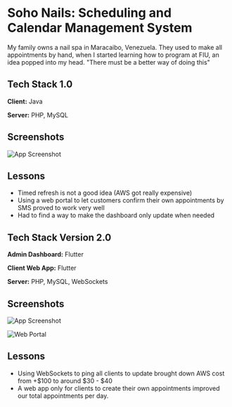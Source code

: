 # Soho Nails: Scheduling and Calendar Management System

My family owns a nail spa in Maracaibo, Venezuela. They used to make all appointments by hand, when I started learning how to program at FIU, an idea popped into my head. "There must be a better way of doing this"


## Tech Stack 1.0

**Client:** Java

**Server:** PHP, MySQL
## Screenshots

![App Screenshot](https://i.imgur.com/QNF3AHI.jpeg)

## Lessons

- Timed refresh is not a good idea (AWS got really expensive)
- Using a web portal to let customers confirm their own appointments by SMS proved to work very well
- Had to find a way to make the dashboard only update when needed

## Tech Stack Version 2.0

**Admin Dashboard:** Flutter

**Client Web App:** Flutter

**Server:** PHP, MySQL, WebSockets


## Screenshots

![App Screenshot](https://i.imgur.com/toDLsyX.jpeg)

![Web Portal](https://i.imgur.com/HFidBqQ.png)

## Lessons

- Using WebSockets to ping all clients to update brought down AWS cost from +$100 to around $30 - $40
- A web app only for clients to create their own appointments improved our total appointments per day.
